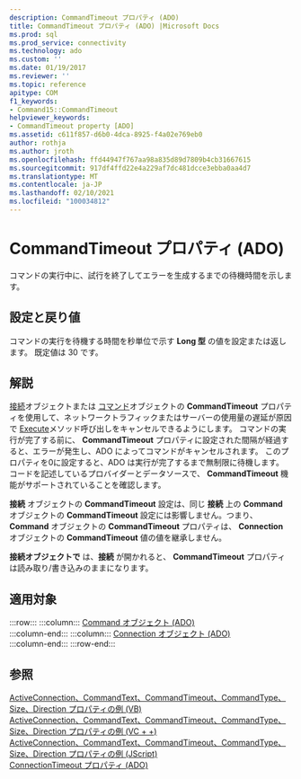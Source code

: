 ```yaml
---
description: CommandTimeout プロパティ (ADO)
title: CommandTimeout プロパティ (ADO) |Microsoft Docs
ms.prod: sql
ms.prod_service: connectivity
ms.technology: ado
ms.custom: ''
ms.date: 01/19/2017
ms.reviewer: ''
ms.topic: reference
apitype: COM
f1_keywords:
- Command15::CommandTimeout
helpviewer_keywords:
- CommandTimeout property [ADO]
ms.assetid: c611f857-d6b0-4dca-8925-f4a02e769eb0
author: rothja
ms.author: jroth
ms.openlocfilehash: ffd44947f767aa98a835d89d7809b4cb31667615
ms.sourcegitcommit: 917df4ffd22e4a229af7dc481dcce3ebba0aa4d7
ms.translationtype: MT
ms.contentlocale: ja-JP
ms.lasthandoff: 02/10/2021
ms.locfileid: "100034812"
---
```

# <a name="commandtimeout-property-ado"></a>CommandTimeout プロパティ (ADO)
コマンドの実行中に、試行を終了してエラーを生成するまでの待機時間を示します。  
  
## <a name="settings-and-return-values"></a>設定と戻り値  
 コマンドの実行を待機する時間を秒単位で示す **Long 型** の値を設定または返します。 既定値は 30 です。  
  
## <a name="remarks"></a>解説  
 [接続](./connection-object-ado.md)オブジェクトまたは [コマンド](./command-object-ado.md)オブジェクトの **CommandTimeout** プロパティを使用して、ネットワークトラフィックまたはサーバーの使用量の遅延が原因で [Execute](./execute-method-ado-command.md)メソッド呼び出しをキャンセルできるようにします。 コマンドの実行が完了する前に、 **CommandTimeout** プロパティに設定された間隔が経過すると、エラーが発生し、ADO によってコマンドがキャンセルされます。 このプロパティを0に設定すると、ADO は実行が完了するまで無制限に待機します。 コードを記述しているプロバイダーとデータソースで、 **CommandTimeout** 機能がサポートされていることを確認します。  
  
 **接続** オブジェクトの **CommandTimeout** 設定は、同じ **接続** 上の **Command** オブジェクトの **CommandTimeout** 設定には影響しません。つまり、 **Command** オブジェクトの **CommandTimeout** プロパティは、 **Connection** オブジェクトの **CommandTimeout** 値の値を継承しません。  
  
 **接続オブジェクトで** は、**接続** が開かれると、 **CommandTimeout** プロパティは読み取り/書き込みのままになります。  
  
## <a name="applies-to"></a>適用対象  

:::row:::
    :::column:::
        [Command オブジェクト (ADO)](./command-object-ado.md)  
    :::column-end:::
    :::column:::
        [Connection オブジェクト (ADO)](./connection-object-ado.md)  
    :::column-end:::
:::row-end:::

## <a name="see-also"></a>参照  
 [ActiveConnection、CommandText、CommandTimeout、CommandType、Size、Direction プロパティの例 (VB)](./activeconnection-commandtext-commandtimeout-commandtype-size-example-vb.md)   
 [ActiveConnection、CommandText、CommandTimeout、CommandType、Size、Direction プロパティの例 (VC + +)](./activeconnection-commandtext-commandtimeout-commandtype-size-example-vc.md)   
 [ActiveConnection、CommandText、CommandTimeout、CommandType、Size、Direction プロパティの例 (JScript)](./activeconnection-commandtext-timeout-type-size-example-jscript.md)   
 [ConnectionTimeout プロパティ (ADO)](./connectiontimeout-property-ado.md)